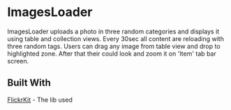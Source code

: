 # ImagesLoader
ImagesLoader uploads a photo in three random categories and displays it using table and collection views.
Every 30sec all content are reloading with three random tags.
Users can drag any image from table view and drop to highlighted zone. After that their could look and zoom it on 'Item' tab bar screen.

## Built With
[FlickrKit](https://cocoapods.org/pods/FlickrKit) - The lib used
